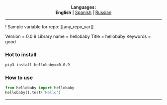 
<p align="center"><b>Languages:</b><br /><b>English</b> | <a href="https://github.com/markolofsen/hellobaby/blob/master/README_es.md">Spanish</a> | <a href="https://github.com/markolofsen/hellobaby/blob/master/README_ru.md">Russian</a></p>

---

!
Sample variable for repo: [[any_repo_var]]

Version = 0.0.9
Library name = hellobaby
Title = hellobaby
Keywords = good

### Hot to install

```sh
pip3 install hellobaby==0.0.9
```
                    

### How to use

```python
from hellobaby import hellobaby
hellobaby().test('Hello')
```
                

    

---

